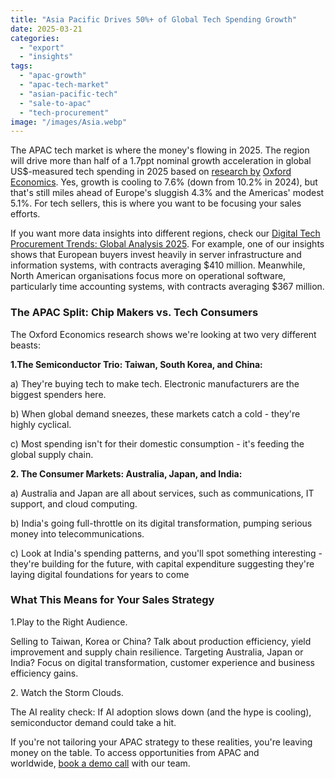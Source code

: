 ```yaml
---
title: "Asia Pacific Drives 50%+ of Global Tech Spending Growth"
date: 2025-03-21
categories: 
  - "export"
  - "insights"
tags: 
  - "apac-growth"
  - "apac-tech-market"
  - "asian-pacific-tech"
  - "sale-to-apac"
  - "tech-procurement"
image: "/images/Asia.webp"
---
```


The APAC tech market is where the money's flowing in 2025. The region will drive more than half of a 1.7ppt nominal growth acceleration in global US$-measured tech spending in 2025 based on [research by](https://www.oxfordeconomics.com/resource/asia-pacific-region-enterprise-tech-spending-led-by-semiconductor-players/) [Oxford Economics](https://www.oxfordeconomics.com/resource/asia-pacific-region-enterprise-tech-spending-led-by-semiconductor-players/). Yes, growth is cooling to 7.6% (down from 10.2% in 2024), but that's still miles ahead of Europe's sluggish 4.3% and the Americas' modest 5.1%. For tech sellers, this is where you want to be focusing your sales efforts.

If you want more data insights into different regions, check our [Digital Tech Procurement Trends: Global Analysis 2025](https://www.openopps.com/global-digital-tech-procurement-trends-2025/). For example, one of our insights shows that European buyers invest heavily in server infrastructure and information systems, with contracts averaging $410 million. Meanwhile, North American organisations focus more on operational software, particularly time accounting systems, with contracts averaging $367 million.

### The APAC Split: Chip Makers vs. Tech Consumers

The Oxford Economics research shows we're looking at two very different beasts:

**1.The Semiconductor Trio: Taiwan, South Korea, and China:**

a) They're buying tech to make tech. Electronic manufacturers are the biggest spenders here.

b) When global demand sneezes, these markets catch a cold - they're highly cyclical.

c) Most spending isn't for their domestic consumption - it's feeding the global supply chain.

**2\. The Consumer Markets: Australia, Japan, and India:**

a) Australia and Japan are all about services, such as communications, IT support, and cloud computing.

b) India's going full-throttle on its digital transformation, pumping serious money into telecommunications.

c) Look at India's spending patterns, and you'll spot something interesting - they're building for the future, with capital expenditure suggesting they're laying digital foundations for years to come

### What This Means for Your Sales Strategy

1.Play to the Right Audience.

Selling to Taiwan, Korea or China? Talk about production efficiency, yield improvement and supply chain resilience. Targeting Australia, Japan or India? Focus on digital transformation, customer experience and business efficiency gains.

2\. Watch the Storm Clouds.

The AI reality check: If AI adoption slows down (and the hype is cooling), semiconductor demand could take a hit.

If you're not tailoring your APAC strategy to these realities, you're leaving money on the table. To access opportunities from APAC and worldwide, [book a demo call](https://www.openopps.com/book-a-call-for-the-best-chance-to-win-bids/) with our team.
